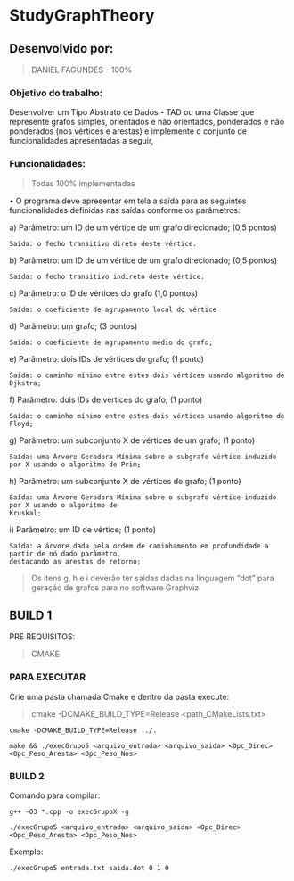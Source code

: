 # StudyGraphTheory

## Desenvolvido por:
> DANIEL FAGUNDES - 100%

### Objetivo do trabalho:
Desenvolver um Tipo Abstrato de Dados - TAD ou uma Classe que represente grafos simples, orientados e não
orientados, ponderados e não ponderados (nos vértices e arestas) e implemente o conjunto de funcionalidades
apresentadas a seguir,

### Funcionalidades:
> Todas 100% implementadas

• O programa deve apresentar em tela a saída para as seguintes funcionalidades definidas nas saídas
conforme os parâmetros:

a) Parâmetro: um ID de um vértice de um grafo direcionado; (0,5 pontos)
```
Saída: o fecho transitivo direto deste vértice.
```
b) Parâmetro: um ID de um vértice de um grafo direcionado; (0,5 pontos)
```
Saída: o fecho transitivo indireto deste vértice.
```
c) Parâmetro: o ID de vértices do grafo (1,0 pontos)
```
Saída: o coeficiente de agrupamento local do vértice
```
d) Parâmetro: um grafo; (3 pontos)
```
Saída: o coeficiente de agrupamento médio do grafo;
```
e) Parâmetro: dois IDs de vértices do grafo; (1 ponto)
```
Saída: o caminho mínimo entre estes dois vértices usando algoritmo de Djkstra;
```
f) Parâmetro: dois IDs de vértices do grafo; (1 ponto)
```
Saída: o caminho mínimo entre estes dois vértices usando algoritmo de Floyd;
```
g) Parâmetro: um subconjunto X de vértices de um grafo; (1 ponto)
```
Saída: uma Árvore Geradora Mínima sobre o subgrafo vértice-induzido por X usando o algoritmo de Prim;
```
h) Parâmetro: um subconjunto X de vértices do grafo; (1 ponto)
```
Saída: uma Árvore Geradora Mínima sobre o subgrafo vértice-induzido por X usando o algoritmo de
Kruskal;
```
i) Parâmetro: um ID de vértice; (1 ponto)
```
Saída: a árvore dada pela ordem de caminhamento em profundidade a partir de nó dado parâmetro,
destacando as arestas de retorno;
```

> Os itens g, h e i deverão ter saídas dadas na linguagem “dot” para geração de grafos para no software
Graphviz

## BUILD 1

PRE REQUISITOS:
> CMAKE

### PARA EXECUTAR

Crie uma pasta chamada Cmake e dentro da pasta execute:
> cmake -DCMAKE_BUILD_TYPE=Release <path_CMakeLists.txt>
```
cmake -DCMAKE_BUILD_TYPE=Release ../.
```
```
make && ./execGrupo5 <arquivo_entrada> <arquivo_saida> <Opc_Direc> <Opc_Peso_Aresta> <Opc_Peso_Nos>
```

### BUILD 2

Comando para compilar:

```
g++ -O3 *.cpp -o execGrupoX -g
```

```
./execGrupo5 <arquivo_entrada> <arquivo_saida> <Opc_Direc> <Opc_Peso_Aresta> <Opc_Peso_Nos>
```
Exemplo:
```
./execGrupo5 entrada.txt saida.dot 0 1 0
```
